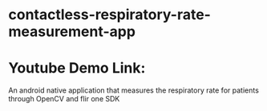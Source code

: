 # contactless-respiratory-rate-measurement-app

# Youtube Demo Link: 

An android native application that measures the respiratory rate for patients through OpenCV and flir one SDK
